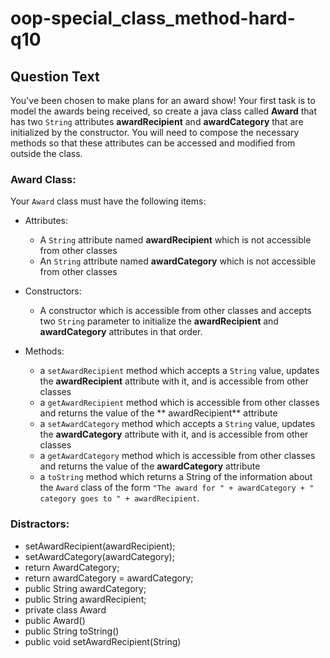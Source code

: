 # oop-special_class_method-hard-q10

## Question Text

You've been chosen to make plans for an award show! Your first task is to model the awards being received, so create a
java class called **Award** that has two `String` attributes **awardRecipient** and **awardCategory** that are
initialized by the constructor. You will need to compose the necessary methods so that these attributes can be accessed 
and modified from outside the class.

### Award Class:

Your `Award` class must have the following items:

- Attributes:
    - A `String` attribute named **awardRecipient** which is not accessible from other classes
    - An `String` attribute named **awardCategory** which is not accessible from other classes

- Constructors:
    - A constructor which is accessible from other classes and accepts two `String` parameter to initialize the
      **awardRecipient** and **awardCategory** attributes in that order.

- Methods:
    - a `setAwardRecipient` method which accepts a `String` value, updates the **awardRecipient** attribute with it, and
      is
      accessible
      from other classes
    - a `getAwardRecipient` method which is accessible from other classes and returns the value of the **
      awardRecipient** attribute
    - a `setAwardCategory` method which accepts a `String` value, updates the **awardCategory** attribute with it, and
      is
      accessible
      from other classes
    - a `getAwardCategory` method which is accessible from other classes and returns the value of the **awardCategory**
      attribute
    - a `toString` method which returns a String of the information about the `Award` class of the form
      `"The award for " + awardCategory + " category goes to " + awardRecipient`.

### Distractors:

- setAwardRecipient(awardRecipient);
- setAwardCategory(awardCategory);
- return AwardCategory;
- return awardCategory = awardCategory;
- public String awardCategory;
- public String awardRecipient;
- private class Award
- public Award()
- public String toString()
- public void setAwardRecipient(String)	